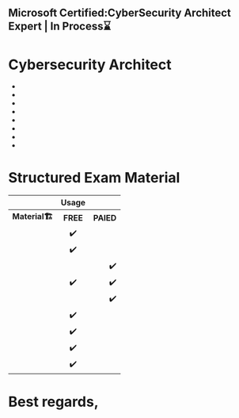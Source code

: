 ## Microsoft Certified:CyberSecurity Architect Expert | In Process⌛

# Cybersecurity Architect

- []() 
- []() 
- []() 
- []() 
- []() 
- []() 
- []() 
- []() 

# Structured Exam Material

|                      |  Usage    |     |
|:--------             |    :--------:| --------:|
| <b>Material<b>🏗️    |  <b>FREE<b>   |     <b>PAIED<b> |
|                      |  ✔️          |                 |
| []()                 |  ✔️          |                 |
|  []()                |               |           ✔️   |
|  []()                |   ✔️         |            ✔️   |
|  []()                |               |           ✔️   |
|   []()               |  ✔️          |                 |
|   []()               |  ✔️          |                 |
|   []()               |  ✔️          |                 |
|   []()               |  ✔️          |                 |




# Best regards,